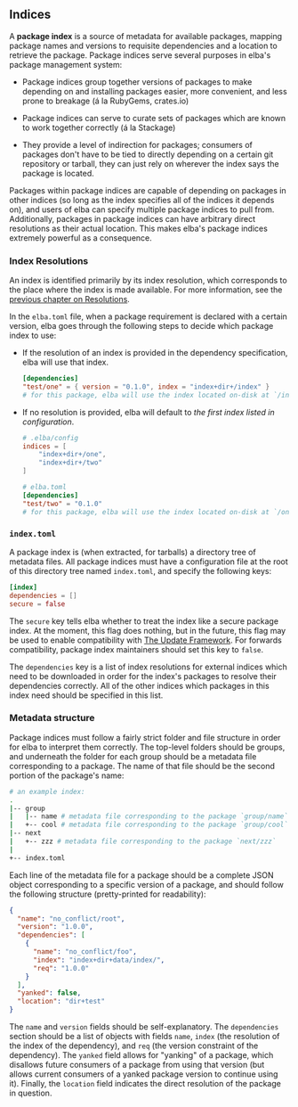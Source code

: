 ## Indices

A **package index** is a source of metadata for available packages, mapping package names and versions to requisite dependencies and a location to retrieve the package. Package indices serve several purposes in elba's package management system:

- Package indices group together versions of packages to make depending on and installing packages easier, more convenient, and less prone to breakage (á la RubyGems, crates.io)

- Package indices can serve to curate sets of packages which are known to work together correctly (á la Stackage)

- They provide a level of indirection for packages; consumers of packages don't have to be tied to directly depending on a certain git repository or tarball, they can just rely on wherever the index says the package is located.

Packages within package indices are capable of depending on packages in other indices (so long as the index specifies all of the indices it depends on), and users of elba can specify multiple package indices to pull from. Additionally, packages in package indices can have arbitrary direct resolutions as their actual location. This makes elba's package indices extremely powerful as a consequence.

### Index Resolutions

An index is identified primarily by its index resolution, which corresponds to the place where the index is made available. For more information, see the [previous chapter on Resolutions](./resolutions.md).

In the `elba.toml` file, when a package requirement is declared with a certain version, elba goes through the following steps to decide which package index to use:

- If the resolution of an index is provided in the dependency specification, elba will use that index.

  ```toml
  [dependencies]
  "test/one" = { version = "0.1.0", index = "index+dir+/index" }
  # for this package, elba will use the index located on-disk at `/index`.
  ```

- If no resolution is provided, elba will default to *the first index listed in configuration*.

  ```toml
  # .elba/config
  indices = [
      "index+dir+/one",
      "index+dir+/two"
  ]

  # elba.toml
  [dependencies]
  "test/two" = "0.1.0"
  # for this package, elba will use the index located on-disk at `/one`.
  ```

### `index.toml`

A package index is (when extracted, for tarballs) a directory tree of metadata files. All package indices must have a configuration file at the root of this directory tree named `index.toml`, and specify the following keys:

```toml
[index]
dependencies = []
secure = false
```

The `secure` key tells elba whether to treat the index like a secure package index. At the moment, this flag does nothing, but in the future, this flag may be used to enable compatibility with [The Update Framework](https://theupdateframework.github.io/). For forwards compatibility, package index maintainers should set this key to `false`.

The `dependencies` key is a list of index resolutions for external indices which need to be downloaded in order for the index's packages to resolve their dependencies correctly. All of the other indices which packages in this index need should be specified in this list.

### Metadata structure

Package indices must follow a fairly strict folder and file structure in order for elba to interpret them correctly. The top-level folders should be groups, and underneath the folder for each group should be a metadata file corresponding to a package. The name of that file should be the second portion of the package's name:

```sh
# an example index:
.
|-- group
|   |-- name # metadata file corresponding to the package `group/name`
|   +-- cool # metadata file corresponding to the package `group/cool`
|-- next
|   +-- zzz # metadata file corresponding to the package `next/zzz`
|
+-- index.toml
```

Each line of the metadata file for a package should be a complete JSON object corresponding to a specific version of a package, and should follow the following structure (pretty-printed for readability):

```json
{
  "name": "no_conflict/root",
  "version": "1.0.0",
  "dependencies": [
    {
      "name": "no_conflict/foo",
      "index": "index+dir+data/index/",
      "req": "1.0.0"
    }
  ],
  "yanked": false,
  "location": "dir+test"
}
```

The `name` and `version` fields should be self-explanatory. The `dependencies` section should be a list of objects with fields `name`, `index` (the resolution of the index of the dependency), and `req` (the version constraint of the dependency). The `yanked` field allows for "yanking" of a package, which disallows future consumers of a package from using that version (but allows current consumers of a yanked package version to continue using it). Finally, the `location` field indicates the direct resolution of the package in question.
